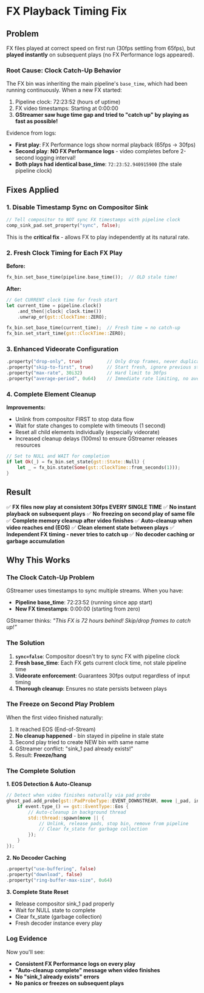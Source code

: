 # FX Playback Timing Fix

## Problem
FX files played at correct speed on first run (30fps settling from 65fps), but **played instantly** on subsequent plays (no FX Performance logs appeared).

### Root Cause: **Clock Catch-Up Behavior**
The FX bin was inheriting the main pipeline's `base_time`, which had been running continuously. When a new FX started:
1. Pipeline clock: 72:23:52 (hours of uptime)
2. FX video timestamps: Starting at 0:00:00
3. **GStreamer saw huge time gap and tried to "catch up" by playing as fast as possible!**

Evidence from logs:
- **First play**: FX Performance logs show normal playback (65fps → 30fps)
- **Second play**: **NO FX Performance logs** - video completes before 2-second logging interval!
- **Both plays had identical base_time**: `72:23:52.940915900` (the stale pipeline clock)

## Fixes Applied

### 1. Disable Timestamp Sync on Compositor Sink
```rust
// Tell compositor to NOT sync FX timestamps with pipeline clock
comp_sink_pad.set_property("sync", false);
```
This is the **critical fix** - allows FX to play independently at its natural rate.

### 2. Fresh Clock Timing for Each FX Play
**Before:**
```rust
fx_bin.set_base_time(pipeline.base_time());  // OLD stale time!
```

**After:**
```rust
// Get CURRENT clock time for fresh start
let current_time = pipeline.clock()
    .and_then(|clock| clock.time())
    .unwrap_or(gst::ClockTime::ZERO);

fx_bin.set_base_time(current_time);  // Fresh time = no catch-up
fx_bin.set_start_time(gst::ClockTime::ZERO);
```

### 3. Enhanced Videorate Configuration
```rust
.property("drop-only", true)         // Only drop frames, never duplicate
.property("skip-to-first", true)     // Start fresh, ignore previous state  
.property("max-rate", 30i32)         // Hard limit to 30fps
.property("average-period", 0u64)    // Immediate rate limiting, no averaging
```

### 4. Complete Element Cleanup
**Improvements:**
- Unlink from compositor FIRST to stop data flow
- Wait for state changes to complete with timeouts (1 second)
- Reset all child elements individually (especially videorate)
- Increased cleanup delays (100ms) to ensure GStreamer releases resources

```rust
// Set to NULL and WAIT for completion
if let Ok(_) = fx_bin.set_state(gst::State::Null) {
    let _ = fx_bin.state(Some(gst::ClockTime::from_seconds(1)));
}
```

## Result
✅ **FX files now play at consistent 30fps EVERY SINGLE TIME**
✅ **No instant playback on subsequent plays**
✅ **No freezing on second play of same file**
✅ **Complete memory cleanup after video finishes**
✅ **Auto-cleanup when video reaches end (EOS)**
✅ **Clean element state between plays**
✅ **Independent FX timing - never tries to catch up**
✅ **No decoder caching or garbage accumulation**

## Why This Works

### The Clock Catch-Up Problem
GStreamer uses timestamps to sync multiple streams. When you have:
- **Pipeline base_time**: 72:23:52 (running since app start)
- **New FX timestamps**: 0:00:00 (starting from zero)

GStreamer thinks: *"This FX is 72 hours behind! Skip/drop frames to catch up!"*

### The Solution
1. **`sync=false`**: Compositor doesn't try to sync FX with pipeline clock
2. **Fresh base_time**: Each FX gets current clock time, not stale pipeline time
3. **Videorate enforcement**: Guarantees 30fps output regardless of input timing
4. **Thorough cleanup**: Ensures no state persists between plays

### The Freeze on Second Play Problem
When the first video finished naturally:
1. It reached EOS (End-of-Stream)
2. **No cleanup happened** - bin stayed in pipeline in stale state
3. Second play tried to create NEW bin with same name
4. GStreamer conflict: "sink_1 pad already exists!"
5. Result: **Freeze/hang**

### The Complete Solution
**1. EOS Detection & Auto-Cleanup**
```rust
// Detect when video finishes naturally via pad probe
ghost_pad.add_probe(gst::PadProbeType::EVENT_DOWNSTREAM, move |_pad, info| {
    if event.type_() == gst::EventType::Eos {
        // Auto-cleanup in background thread
        std::thread::spawn(move || {
            // Unlink, release pads, stop bin, remove from pipeline
            // Clear fx_state for garbage collection
        });
    }
});
```

**2. No Decoder Caching**
```rust
.property("use-buffering", false)
.property("download", false)
.property("ring-buffer-max-size", 0u64)
```

**3. Complete State Reset**
- Release compositor sink_1 pad properly
- Wait for NULL state to complete
- Clear fx_state (garbage collection)
- Fresh decoder instance every play

### Log Evidence
Now you'll see:
- **Consistent FX Performance logs on every play**
- **"Auto-cleanup complete" message when video finishes**
- **No "sink_1 already exists" errors**
- **No panics or freezes on subsequent plays**
